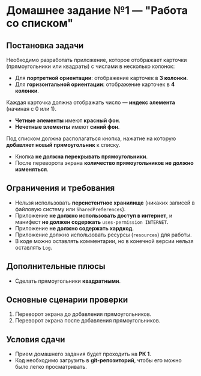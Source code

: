# Домашнее задание №1 — "Работа со списком"

## Постановка задачи
Необходимо разработать приложение, которое отображает карточки (прямоугольники или квадраты) с числами в несколько колонок:
- Для **портретной ориентации**: отображение карточек в **3 колонки**.
- Для **горизонтальной ориентации**: отображение карточек в **4 колонки**.

Каждая карточка должна отображать число — **индекс элемента** (начиная с 0 или 1). 
- **Четные элементы** имеют **красный фон**.
- **Нечетные элементы** имеют **синий фон**.

Под списком должна располагаться кнопка, нажатие на которую **добавляет новый прямоугольник** к списку. 
- Кнопка **не должна перекрывать прямоугольники**. 
- После переворота экрана **количество прямоугольников не должно изменяться**.

## Ограничения и требования
- Нельзя использовать **персистентное хранилище** (никаких записей в файловую систему или `SharedPreferences`).
- Приложение **не должно использовать доступ в интернет**, и манифест **не должен содержать** `uses-permission INTERNET`.
- Приложение **не должно содержать хардкод**.
- Приложение должно использовать ресурсы (`resources`) для работы.
- В коде можно оставлять комментарии, но в конечной версии нельзя оставлять `Log`.

## Дополнительные плюсы
- Сделать прямоугольники **квадратными**.

## Основные сценарии проверки
1. Переворот экрана до добавления прямоугольников.
2. Переворот экрана после добавления прямоугольников.

## Условия сдачи
- Прием домашнего задания будет проходить на **РК 1**.
- Код необходимо загрузить в **git-репозиторий**, чтобы его можно было легко просматривать.
